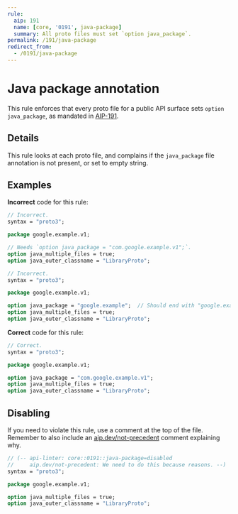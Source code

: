 ```yaml
---
rule:
  aip: 191
  name: [core, '0191', java-package]
  summary: All proto files must set `option java_package`.
permalink: /191/java-package
redirect_from:
  - /0191/java-package
---
```


# Java package annotation

This rule enforces that every proto file for a public API surface sets
`option java_package`, as mandated in [AIP-191][].

## Details

This rule looks at each proto file, and complains if the `java_package` file
annotation is not present, or set to empty string.

## Examples

**Incorrect** code for this rule:

```proto
// Incorrect.
syntax = "proto3";

package google.example.v1;

// Needs `option java_package = "com.google.example.v1";`.
option java_multiple_files = true;
option java_outer_classname = "LibraryProto";
```

```proto
// Incorrect.
syntax = "proto3";

package google.example.v1;

option java_package = "google.example";  // Should end with "google.example.v1".
option java_multiple_files = true;
option java_outer_classname = "LibraryProto";
```

**Correct** code for this rule:

```proto
// Correct.
syntax = "proto3";

package google.example.v1;

option java_package = "com.google.example.v1";
option java_multiple_files = true;
option java_outer_classname = "LibraryProto";
```

## Disabling

If you need to violate this rule, use a comment at the top of the file.
Remember to also include an [aip.dev/not-precedent][] comment explaining why.

```proto
// (-- api-linter: core::0191::java-package=disabled
//     aip.dev/not-precedent: We need to do this because reasons. --)
syntax = "proto3";

package google.example.v1;

option java_multiple_files = true;
option java_outer_classname = "LibraryProto";
```

[aip-191]: https://aip.dev/191
[aip.dev/not-precedent]: https://aip.dev/not-precedent
